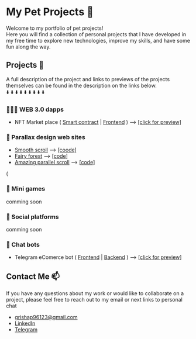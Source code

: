 # My Pet Projects 🐶

Welcome to my portfolio of pet projects!<br />
Here you will find a collection of personal projects that I have developed in my free time to explore new technologies, improve my skills, and have some fun along the way.

## Projects 🚀
A full description of the project and links to previews of the projects themselves can be found in the description on the links below.<br />
⬇️ ⬇️ ⬇️ ⬇️ ⬇️ ⬇️ ⬇️ ⬇️ ⬇️

### 🧑🏽‍💻 WEB 3.0 dapps
- NFT Market place ( [Smart contract](https://github.com/gregory-pet-projects/marketplace-nft-smart-conrtact) | [Frontend](https://github.com/gregory-pet-projects/marketplace-nft-frontend) ) --> [[click for preview]]()

### 🎨 Parallax design web sites 
- [Smooth scroll]() --> [[coode]](https://github.com/Gregory-incorporated/creative-scroll)
- [Fairy forest](https://gregory-pet-projects.github.io/fairy-forest-parallax) --> [[code]](https://github.com/gregory-pet-projects/fairy-forest-parallax)
- [Amazing parallel scroll](https://gregory-pet-projects.github.io/parallel-scroll-animation/) --> [[code]](https://github.com/gregory-pet-projects/parallel-scroll-animation)

(
### 👾 Mini games
comming soon

### 📱 Social platforms

comming soon

### 💬 Chat bots 
- Telegram eComerce bot ( [Frontend](https://github.com/gregory-pet-projects/telegram-bot-shop-frontend) | [Backend](https://github.com/gregory-pet-projects/telegram-bot-shop-backend) ) --> [[click for preview]]()




## Contact Me 📫

If you have any questions about my work or would like to collaborate on a project, please feel free to reach out to my email or next links to personal chat
- grishap96123@gmail.com
- [LinkedIn](https://www.linkedin.com/in/gregory-petrov/)
- [Telegram](https://t.me/gregoryln)


